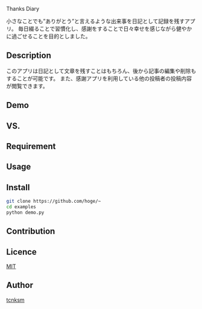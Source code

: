 Thanks Diary

小さなことでも”ありがとう”と言えるような出来事を日記として記録を残すアプリ。
毎日綴ることで習慣化し、感謝をすることで日々幸せを感じながら健やかに過ごせることを目的としました。

## Description
このアプリは日記として文章を残すことはもちろん、後から記事の編集や削除もすることが可能です。
また、感謝アプリを利用している他の投稿者の投稿内容が閲覧できます。

## Demo


## VS. 

## Requirement

## Usage

## Install
```bash
git clone https://github.com/hoge/~
cd examples
python demo.py
```

## Contribution

## Licence

[MIT](https://github.com/tcnksm/tool/blob/master/LICENCE)

## Author

[tcnksm](https://github.com/tcnksm)
